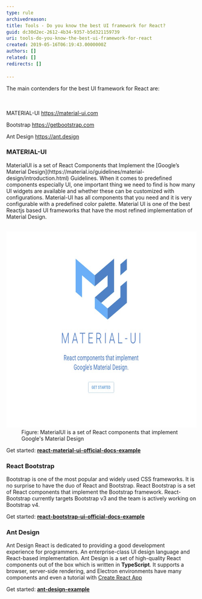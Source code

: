 ```yaml
---
type: rule
archivedreason: 
title: Tools - Do you know the best UI framework for React?
guid: dc30d2ec-2612-4b34-9357-b5d321159739
uri: tools-do-you-know-the-best-ui-framework-for-react
created: 2019-05-16T06:19:43.0000000Z
authors: []
related: []
redirects: []

---
```



The main contenders for the best UI framework for React are:<br>
<br><excerpt class='endintro'></excerpt><br>
<p> MATERIAL-UI 
   <a href="https://material-ui.com/">https://material-ui.com</a> </p><p>Bootstrap 
   <a href="https://getbootstrap.com/">https://getbootstrap.com</a> </p><p>Ant Design 
   <a href="https://ant.design/">https://ant.design</a> </p><h3 class="ssw15-rteElement-H3">MATERIAL-UI<br></h3><p> MaterialUI is a set of React Components that Implement the [Google’s Material Design](https://material.io/guidelines/material-design/introduction.html) Guidelines. When it comes to predefined components especially UI, one important thing we need to find is how many UI widgets are available and whether these can be customized with configurations. Material-UI has all components that you need and it is very configurable with a predefined color palette. Material UI is one of the best Reactjs based UI frameworks that have the most refined implementation of Material Design. <br><br></p><dl class="image"><dt>
      <img src="Snipaste_2019-05-14_18-04-27.jpg" alt="MaterialUI-logo.jpg" style="width:750px;height:518px;" />
   </dt><dd>Figure: MaterialUI is a set of React components that implement Google's Material Design<br></dd></dl><div><p> Get started: 
      <a href="https://stackblitz.com/edit/react-material-ui-official-docs-example">
         <strong>react-material-ui-official-docs-example</strong></a> </p><h3 class="ssw15-rteElement-H3">React Bootstrap<br></h3><p> Bootstrap is one of the most popular and widely used CSS frameworks. It is no surprise to have the duo of React and Bootstrap. React Bootstrap is a set of React components that implement​ the Bootstrap framework. React-Bootstrap currently targets Bootstrap v3 and the team is actively working on Bootstrap v4. </p><p> Get started: 
      <a href="https://stackblitz.com/edit/react-bootstrap-examples">
         <strong>react-bootstrap-ui-official-docs-example</strong></a> </p><h3 class="ssw15-rteElement-H3">Ant Design<br></h3><p> Ant Design React is dedicated to providing a good development experience for programmers. An enterprise-class UI design language and React-based implementation. Ant Design is a set of high-quality React components out of the box which is written in 
      <strong>TypeScript</strong>. It supports a browser, server-side rendering, and Electron environments have many components and even a tutorial with <a href="https://ant.design/docs/react/use-with-create-react-app">Create React App</a>​​<br></p><p> Get started: 
      <a href="https://codesandbox.io/s/wk04r016q8?from-embed">
         <strong>ant-design-example</strong></a> </p>
   <br> 
</div>


